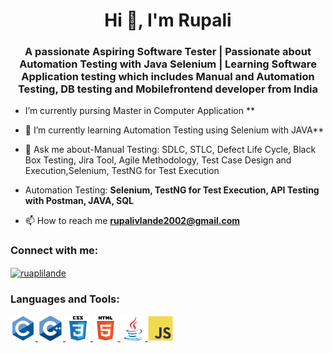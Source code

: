 <h1 align="center">Hi 👋, I'm Rupali</h1>
<h3 align="center">A passionate Aspiring Software Tester | Passionate about Automation Testing with Java Selenium | Learning Software Application testing which includes Manual and Automation Testing, DB testing and Mobilefrontend developer from India</h3>

- I’m currently pursing Master in Computer Application **
- 🌱 I’m currently learning Automation Testing using Selenium with JAVA**

- 💬 Ask me about-Manual Testing: SDLC, STLC, Defect Life Cycle, Black Box Testing, Jira Tool, Agile Methodology, Test Case Design and Execution,Selenium, TestNG for Test Execution
-  Automation Testing: **Selenium, TestNG for Test Execution, API Testing with Postman, JAVA, SQL**
- 📫 How to reach me **rupalivlande2002@gmail.com**

<h3 align="left">Connect with me:</h3>
<p align="left">
<a href="https://linkedin.com/in/ruaplilande" target="blank"><img align="center" src="https://raw.githubusercontent.com/rahuldkjain/github-profile-readme-generator/master/src/images/icons/Social/linked-in-alt.svg" alt="ruaplilande" height="30" width="40" /></a>
</p>

<h3 align="left">Languages and Tools:</h3>
<p align="left"> <a href="https://www.cprogramming.com/" target="_blank" rel="noreferrer"> <img src="https://raw.githubusercontent.com/devicons/devicon/master/icons/c/c-original.svg" alt="c" width="40" height="40"/> </a> <a href="https://www.w3schools.com/cpp/" target="_blank" rel="noreferrer"> <img src="https://raw.githubusercontent.com/devicons/devicon/master/icons/cplusplus/cplusplus-original.svg" alt="cplusplus" width="40" height="40"/> </a> <a href="https://www.w3schools.com/css/" target="_blank" rel="noreferrer"> <img src="https://raw.githubusercontent.com/devicons/devicon/master/icons/css3/css3-original-wordmark.svg" alt="css3" width="40" height="40"/> </a> <a href="https://www.w3.org/html/" target="_blank" rel="noreferrer"> <img src="https://raw.githubusercontent.com/devicons/devicon/master/icons/html5/html5-original-wordmark.svg" alt="html5" width="40" height="40"/> </a> <a href="https://www.java.com" target="_blank" rel="noreferrer"> <img src="https://raw.githubusercontent.com/devicons/devicon/master/icons/java/java-original.svg" alt="java" width="40" height="40"/> </a> <a href="https://developer.mozilla.org/en-US/docs/Web/JavaScript" target="_blank" rel="noreferrer"> <img src="https://raw.githubusercontent.com/devicons/devicon/master/icons/javascript/javascript-original.svg" alt="javascript" width="40" height="40"/> </a> </p>
